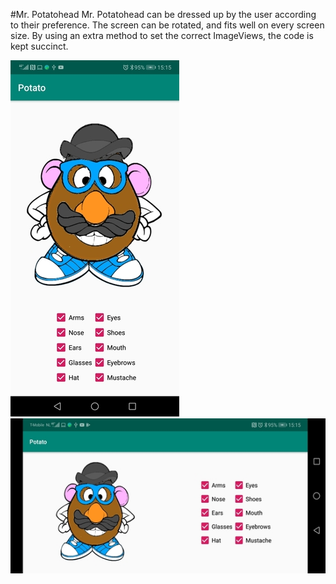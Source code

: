 #Mr. Potatohead
Mr. Potatohead can be dressed up by the user according to their preference. The screen can be rotated, and fits well on every screen size. By using an extra method to set the correct ImageViews, the code is kept succinct.

![Alt text](/portrait.jpg?raw=true "Portrait")
![Alt text](/land.jpg?raw=true "landscape")
